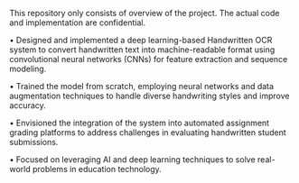 This repository only consists of overview of the project. The actual code and implementation are confidential.

• Designed and implemented a deep learning-based Handwritten OCR system to convert handwritten text into machine-readable format using convolutional neural networks (CNNs) for feature extraction and sequence modeling.

• Trained the model from scratch, employing neural networks and data augmentation techniques to handle diverse handwriting styles and improve accuracy.

• Envisioned the integration of the system into automated assignment grading platforms to address challenges in evaluating handwritten student submissions.

• Focused on leveraging AI and deep learning techniques to solve real-world problems in education technology.
